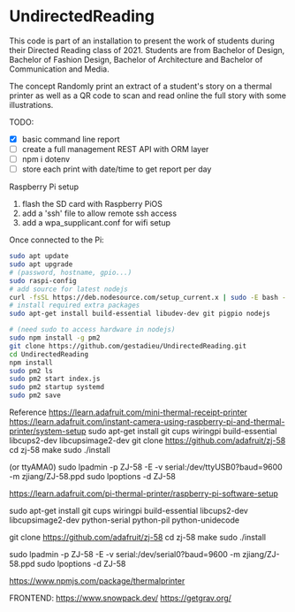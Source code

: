 # UndirectedReading
 This code is part of an installation to present the work of students during their Directed Reading class of 2021. Students are from Bachelor of Design, Bachelor of Fashion Design, Bachelor of Architecture and Bachelor of Communication and Media.

 The concept
 Randomly print an extract of a student's story on a thermal printer as well as
 a QR code to scan and read online the full story with some illustrations.


TODO:
- [x] basic command line report
- [ ] create a full management REST API with ORM layer
- [ ] npm i dotenv 
- [ ] store each print with date/time to get report per day

Raspberry Pi setup

1. flash the SD card with Raspberry PiOS
2. add a 'ssh' file to allow remote ssh access
3. add a wpa_supplicant.conf for wifi setup 

Once connected to the Pi:
```sh
sudo apt update 
sudo apt upgrade
# (password, hostname, gpio...)
sudo raspi-config 
# add source for latest nodejs
curl -fsSL https://deb.nodesource.com/setup_current.x | sudo -E bash -
# install required extra packages
sudo apt-get install build-essential libudev-dev git pigpio nodejs
```

```sh
# (need sudo to access hardware in nodejs)
sudo npm install -g pm2 
git clone https://github.com/gestadieu/UndirectedReading.git
cd UndirectedReading
npm install
sudo pm2 ls
sudo pm2 start index.js
sudo pm2 startup systemd
sudo pm2 save
```

Reference
https://learn.adafruit.com/mini-thermal-receipt-printer 
https://learn.adafruit.com/instant-camera-using-raspberry-pi-and-thermal-printer/system-setup
sudo apt-get install git cups wiringpi build-essential libcups2-dev libcupsimage2-dev
git clone https://github.com/adafruit/zj-58
cd zj-58
make
sudo ./install

(or ttyAMA0)
sudo lpadmin -p ZJ-58 -E -v serial:/dev/ttyUSB0?baud=9600 -m zjiang/ZJ-58.ppd
sudo lpoptions -d ZJ-58


https://learn.adafruit.com/pi-thermal-printer/raspberry-pi-software-setup 

sudo apt-get install git cups wiringpi build-essential libcups2-dev libcupsimage2-dev python-serial python-pil python-unidecode

git clone https://github.com/adafruit/zj-58
cd zj-58
make
sudo ./install

sudo lpadmin -p ZJ-58 -E -v serial:/dev/serial0?baud=9600 -m zjiang/ZJ-58.ppd
sudo lpoptions -d ZJ-58

https://www.npmjs.com/package/thermalprinter

FRONTEND:
https://www.snowpack.dev/ 
https://getgrav.org/ 